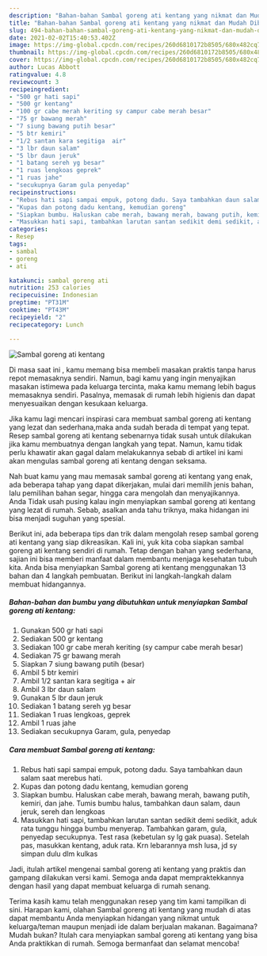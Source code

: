 ```yaml
---
description: "Bahan-bahan Sambal goreng ati kentang yang nikmat dan Mudah Dibuat"
title: "Bahan-bahan Sambal goreng ati kentang yang nikmat dan Mudah Dibuat"
slug: 494-bahan-bahan-sambal-goreng-ati-kentang-yang-nikmat-dan-mudah-dibuat
date: 2021-02-02T15:40:53.402Z
image: https://img-global.cpcdn.com/recipes/260d6810172b8505/680x482cq70/sambal-goreng-ati-kentang-foto-resep-utama.jpg
thumbnail: https://img-global.cpcdn.com/recipes/260d6810172b8505/680x482cq70/sambal-goreng-ati-kentang-foto-resep-utama.jpg
cover: https://img-global.cpcdn.com/recipes/260d6810172b8505/680x482cq70/sambal-goreng-ati-kentang-foto-resep-utama.jpg
author: Lucas Abbott
ratingvalue: 4.8
reviewcount: 3
recipeingredient:
- "500 gr hati sapi"
- "500 gr kentang"
- "100 gr cabe merah keriting sy campur cabe merah besar"
- "75 gr bawang merah"
- "7 siung bawang putih besar"
- "5 btr kemiri"
- "1/2 santan kara segitiga  air"
- "3 lbr daun salam"
- "5 lbr daun jeruk"
- "1 batang sereh yg besar"
- "1 ruas lengkoas geprek"
- "1 ruas jahe"
- "secukupnya Garam gula penyedap"
recipeinstructions:
- "Rebus hati sapi sampai empuk, potong dadu. Saya tambahkan daun salam saat merebus hati."
- "Kupas dan potong dadu kentang, kemudian goreng"
- "Siapkan bumbu. Haluskan cabe merah, bawang merah, bawang putih, kemiri, dan jahe. Tumis bumbu halus, tambahkan daun salam, daun jeruk, sereh dan lengkoas"
- "Masukkan hati sapi, tambahkan larutan santan sedikit demi sedikit, aduk rata tunggu hingga bumbu menyerap. Tambahkan garam, gula, penyedap secukupnya. Test rasa (kebetulan sy lg gak puasa). Setelah pas, masukkan kentang, aduk rata. Krn lebarannya msh lusa, jd sy simpan dulu dlm kulkas"
categories:
- Resep
tags:
- sambal
- goreng
- ati

katakunci: sambal goreng ati 
nutrition: 253 calories
recipecuisine: Indonesian
preptime: "PT31M"
cooktime: "PT43M"
recipeyield: "2"
recipecategory: Lunch

---
```



![Sambal goreng ati kentang](https://img-global.cpcdn.com/recipes/260d6810172b8505/680x482cq70/sambal-goreng-ati-kentang-foto-resep-utama.jpg)

Di masa  saat ini , kamu memang bisa membeli masakan praktis tanpa harus repot memasaknya sendiri. Namun, bagi kamu yang ingin menyajikan masakan istimewa pada keluarga tercinta, maka kamu memang lebih bagus memasaknya sendiri. Pasalnya, memasak di rumah lebih higienis dan dapat menyesuaikan dengan kesukaan keluarga.

Jika kamu lagi mencari inspirasi cara membuat sambal goreng ati kentang yang lezat dan sederhana,maka anda sudah berada di tempat yang tepat. Resep sambal goreng ati kentang  sebenarnya tidak susah untuk dilakukan jika kamu membuatnya dengan langkah yang tepat. Namun, kamu tidak perlu khawatir akan gagal dalam melakukannya 
sebab di artikel ini kami akan mengulas sambal goreng ati kentang dengan seksama.  



Nah buat kamu yang mau memasak sambal goreng ati kentang yang enak, ada beberapa tahap yang dapat dikerjakan, mulai dari memilih jenis bahan, lalu pemilihan bahan segar, hingga cara mengolah dan menyajikannya. Anda Tidak usah pusing kalau ingin menyiapkan sambal goreng ati kentang yang lezat di rumah. Sebab, asalkan anda  tahu triknya, maka hidangan ini bisa menjadi suguhan yang spesial.

Berikut ini, ada beberapa tips dan trik dalam mengolah resep sambal goreng ati kentang yang siap dikreasikan. Kali ini, yuk kita coba siapkan sambal goreng ati kentang sendiri di rumah. Tetap dengan bahan yang sederhana, sajian ini bisa memberi manfaat dalam membantu menjaga kesehatan tubuh kita. Anda bisa menyiapkan Sambal goreng ati kentang menggunakan 13 bahan dan 4 langkah pembuatan. Berikut ini langkah-langkah dalam membuat hidangannya.

<!--inarticleads1-->

##### Bahan-bahan dan bumbu yang dibutuhkan untuk menyiapkan Sambal goreng ati kentang:

1. Gunakan 500 gr hati sapi
1. Sediakan 500 gr kentang
1. Sediakan 100 gr cabe merah keriting (sy campur cabe merah besar)
1. Sediakan 75 gr bawang merah
1. Siapkan 7 siung bawang putih (besar)
1. Ambil 5 btr kemiri
1. Ambil 1/2 santan kara segitiga + air
1. Ambil 3 lbr daun salam
1. Gunakan 5 lbr daun jeruk
1. Sediakan 1 batang sereh yg besar
1. Sediakan 1 ruas lengkoas, geprek
1. Ambil 1 ruas jahe
1. Sediakan secukupnya Garam, gula, penyedap




<!--inarticleads2-->

##### Cara membuat Sambal goreng ati kentang:

1. Rebus hati sapi sampai empuk, potong dadu. Saya tambahkan daun salam saat merebus hati.
1. Kupas dan potong dadu kentang, kemudian goreng
1. Siapkan bumbu. Haluskan cabe merah, bawang merah, bawang putih, kemiri, dan jahe. Tumis bumbu halus, tambahkan daun salam, daun jeruk, sereh dan lengkoas
1. Masukkan hati sapi, tambahkan larutan santan sedikit demi sedikit, aduk rata tunggu hingga bumbu menyerap. Tambahkan garam, gula, penyedap secukupnya. Test rasa (kebetulan sy lg gak puasa). Setelah pas, masukkan kentang, aduk rata. Krn lebarannya msh lusa, jd sy simpan dulu dlm kulkas




Jadi, itulah artikel mengenai  sambal goreng ati kentang  yang praktis dan gampang dilakukan versi kami. Semoga anda dapat mempraktekkannya dengan hasil yang dapat membuat keluarga di rumah senang. 

Terima kasih kamu telah menggunakan resep yang tim kami tampilkan di sini. Harapan kami, olahan  Sambal goreng ati kentang yang mudah di atas dapat membantu Anda menyiapkan hidangan yang nikmat untuk keluarga/teman maupun menjadi ide dalam berjualan makanan. Bagaimana? Mudah bukan? Itulah cara menyiapkan sambal goreng ati kentang yang bisa Anda praktikkan di rumah. Semoga bermanfaat dan selamat mencoba!

